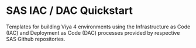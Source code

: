 # SAS IAC / DAC Quickstart

Templates for building Viya 4 environments using the Infrastructure as Code (IAC) and Deployment as Code (DAC) processes provided by respective SAS Github repositories.
